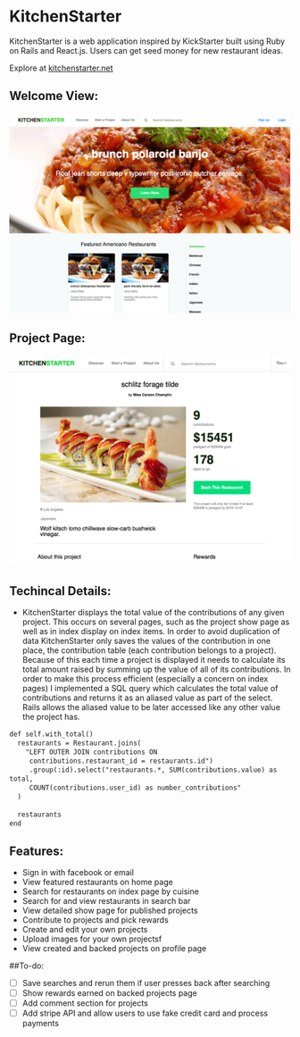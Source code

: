 # KitchenStarter

KitchenStarter is a web application inspired by KickStarter built using Ruby on Rails and React.js. Users can get seed money for new restaurant ideas.

Explore at [kitchenstarter.net][live]

[live]: http://www.kitchenstarter.net


## Welcome View:

![home-page]

[home-page]: docs/images/home-page.png

## Project Page:

![project-page]

[project-page]: docs/images/project-page.png

## Techincal Details:

- KitchenStarter displays the total value of the contributions of any given project.
  This occurs on several pages, such as the project show page as well as in index display on index items. In order to avoid duplication of data KitchenStarter only saves the values of the contribution in one place, the contribution table (each contribution belongs to a project). Because of this each time a project is displayed it needs to calculate its total amount raised by summing up the value of all of its contributions. In order to make this process efficient (especially a concern on index pages) I implemented a SQL query which calculates the total value of contributions and returns it as an aliased value as part of the select. Rails allows the aliased value to be later accessed like any other value the project has.

```
def self.with_total()
  restaurants = Restaurant.joins(
    "LEFT OUTER JOIN contributions ON
     contributions.restaurant_id = restaurants.id")
     .group(:id).select("restaurants.*, SUM(contributions.value) as total,
     COUNT(contributions.user_id) as number_contributions"
  )

  restaurants
end

```

## Features:

- Sign in with facebook or email
- View featured restaurants on home page
- Search for restaurants on index page by cuisine
- Search for and view restaurants in search bar
- View detailed show page for published projects
- Contribute to projects and pick rewards
- Create and edit your own projects
- Upload images for your own projectsf
- View created and backed projects on profile page


##To-do:

- [ ] Save searches and rerun them if user presses back after searching
- [ ] Show rewards earned on backed projects page
- [ ] Add comment section for projects
- [ ] Add stripe API and allow users to use fake credit card and process payments
